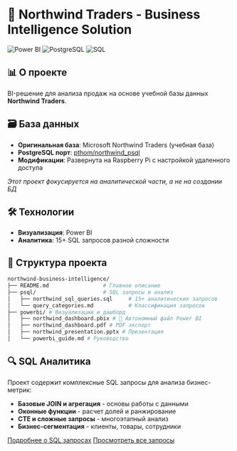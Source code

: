 # 🏢 Northwind Traders - Business Intelligence Solution

![Power BI](https://img.shields.io/badge/Power_BI-F2C811?style=for-the-badge&logo=Power%20BI&logoColor=white)
![PostgreSQL](https://img.shields.io/badge/PostgreSQL-316192?style=for-the-badge&logo=postgresql&logoColor=white)
![SQL](https://img.shields.io/badge/SQL-4479A1?style=for-the-badge&logo=postgresql&logoColor=white)

## 📊 О проекте
BI-решение для анализа продаж на основе учебной базы данных **Northwind Traders**.

## 🗃️ База данных

- **Оригинальная база**: Microsoft Northwind Traders (учебная база)
- **PostgreSQL порт**: [pthom/northwind_psql](https://github.com/pthom/northwind_psql)
- **Модификации**: Развернута на Raspberry Pi с настройкой удаленного доступа

*Этот проект фокусируется на аналитической части, а не на создании БД*

## 🛠 Технологии
- **Визуализация**: Power BI
- **Аналитика**: 15+ SQL запросов разной сложности

## 📁 Структура проекта
```bash
northwind-business-intelligence/
├── README.md                 # Главное описание
├── psql/                     # SQL запросы и анализ
│   ├── northwind_sql_queries.sql     # 15+ аналитических запросов
│   └── query_categories.md           # Классификация запросов
├── powerbi/ # Визуализации и дашборд
│   ├── northwind_dashboard.pbix # 🚀 Автономный файл Power BI
│   ├── northwind_dashboard.pdf # PDF экспорт
│   ├── northwind_presentation.pptx # Презентация
│   └── powerbi_guide.md # Руководство
```

## 🔍 SQL Аналитика

Проект содержит комплексные SQL запросы для анализа бизнес-метрик:

- **Базовые JOIN и агрегация** - основы работы с данными
- **Оконные функции** - расчет долей и ранжирование  
- **CTE и сложные запросы** - многоэтапный анализ
- **Бизнес-сегментация** - клиенты, товары, сотрудники

[Подробнее о SQL запросах](./psql/query_categories.md)
[Просмотреть все запросы](./psql/northwind_sql_queries.sql)
